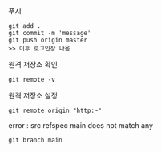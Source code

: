 푸시
```
git add .
git commit -m 'message'
git push origin master
>> 이후 로그인창 나옴
```

원격 저장소 확인
```
git remote -v
```

원격 저장소 설정
```
git remote origin "http:~"
```

error : src refspec main does not match any 
```
git branch main
```

